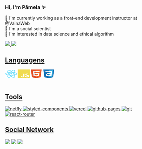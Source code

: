 ### Hi, I'm Pâmela  ✨

🔭 I'm currently working as a front-end development instructor at @VainaWeb
<br>
📕 I'm a social scientist
<br>
🤖 I'm interested in data science and 
ethical algorithm


<div style="display: flex";>
  <a href="https://github.com/pamelaferreiralima">
  <img height="120em" src="https://github-readme-stats.vercel.app/api?username=pamelaferreiralima&show_icons=true&theme=dark&include_all_commits=true&count_private=true"/>
  <img height="120em" src="https://github-readme-stats.vercel.app/api/top-langs/?username=pamelaferreiralima&layout=compact&langs_count=7&theme=dark"/>
</div>
  <h2>Languagens</h2>
  <div style="display: flex;"><br>
  <img align="center" alt="React" height="30" width="40" src="https://raw.githubusercontent.com/devicons/devicon/master/icons/react/react-original.svg">
  <img align="center" alt="JS" height="30" width="40" src="https://raw.githubusercontent.com/devicons/devicon/master/icons/javascript/javascript-plain.svg"> 
  <img align="center" alt="HTML" height="30" width="40" src="https://raw.githubusercontent.com/devicons/devicon/master/icons/html5/html5-original.svg">
  <img align="center" alt="CSS" height="30" width="40" src="https://raw.githubusercontent.com/devicons/devicon/master/icons/css3/css3-original.svg">
</div>
   <br>
  
  <h2>Tools</h2>
  <div>
     <img alt="netfly" src="https://camo.githubusercontent.com/bd668f6437d1bfb1d267a7df1abe9036cc159f0a44279d80168f5a663f016757/68747470733a2f2f696d672e736869656c64732e696f2f62616467652f4e65746c6966792d3330433843393f7374796c653d666f722d7468652d6261646765266c6f676f3d6e65746c696679266c6f676f436f6c6f723d7768697465" />
  <img alt="styled-components" src="https://camo.githubusercontent.com/f13131225522f87459bebab5654c6aaefbd059ce7e2a577e2fb8964105df1b9f/68747470733a2f2f696d672e736869656c64732e696f2f62616467652f7374796c65645f636f6d706f6e656e74732d4442373039333f7374796c653d666f722d7468652d6261646765266c6f676f3d7374796c65642d636f6d706f6e656e7473266c6f676f436f6c6f723d7768697465" />
   <img alt="vercel" src="https://camo.githubusercontent.com/b47e5a31d4fd931af5158aadde378399be938d1ccfed84f0f1168cc5b54e1281/68747470733a2f2f696d672e736869656c64732e696f2f62616467652f56657263656c2d3030303030303f7374796c653d666f722d7468652d6261646765266c6f676f3d56657263656c266c6f676f436f6c6f723d7768697465" /> 
    <img alt="github-pages" src="https://camo.githubusercontent.com/3969a7dc1620ea72bd25d0fcc9c00b847cf54d38d3a80786532ca4ad9615c7f0/68747470733a2f2f696d672e736869656c64732e696f2f62616467652f4769746875622050616765732d3232323232323f7374796c653d666f722d7468652d6261646765266c6f676f3d676974687562266c6f676f436f6c6f723d7768697465" /> 
    <img alt="git" src="https://camo.githubusercontent.com/e5651bea48b8c64b0033c20ab3925120411fa27ece66e2db36892de9716a8d2f/68747470733a2f2f696d672e736869656c64732e696f2f62616467652f4769742d4630353033322e7376673f7374796c653d666f722d7468652d6261646765266c6f676f3d676974266c6f676f436f6c6f723d7768697465"/>
  </div>
  <img alt="react-router" src="https://camo.githubusercontent.com/4f9d20f3a284d2f6634282f61f82a62e99ee9906537dc9859decfdc9efbb51ec/68747470733a2f2f696d672e736869656c64732e696f2f62616467652f52656163745f526f757465722d4341343234353f7374796c653d666f722d7468652d6261646765266c6f676f3d72656163742d726f75746572266c6f676f436f6c6f723d7768697465"/>
  <h2>Social Network</h2>
  <div> 
  <a href="https://instagram.com/rainhapamm" target="_blank"><img src="https://img.shields.io/badge/-Instagram-%23E4405F?style=for-the-badge&logo=instagram&logoColor=white" target="_blank"></a>
<!--  <a href="" target="_blank"><img src="https://img.shields.io/badge/Discord-7289DA?style=for-the-badge&logo=discord&logoColor=white" target="_blank"></a>  -->
  <a href = "mailto:pamela.potenciatech@gmail.com"><img src="https://img.shields.io/badge/-Gmail-%23333?style=for-the-badge&logo=gmail&logoColor=white" target="_blank"></a>
  <a href="https://www.linkedin.com/in/p%C3%A2mela-ferreira-6b6848194/" target="_blank"><img src="https://img.shields.io/badge/-LinkedIn-%230077B5?style=for-the-badge&logo=linkedin&logoColor=white" target="_blank"></a> 
</div>


